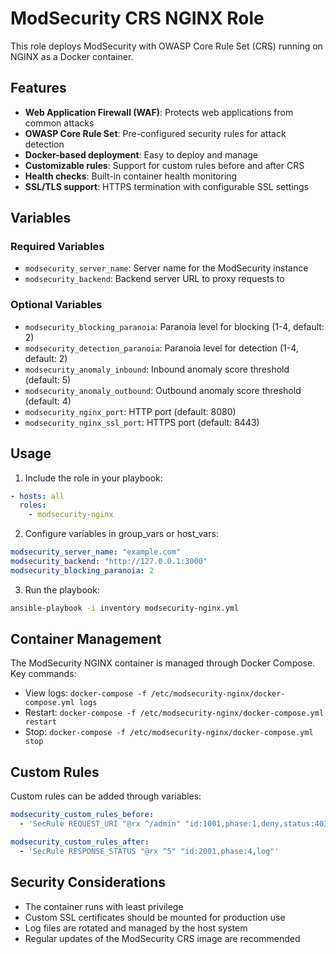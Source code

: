 # ModSecurity CRS NGINX Role

This role deploys ModSecurity with OWASP Core Rule Set (CRS) running on NGINX as a Docker container.

## Features

- **Web Application Firewall (WAF)**: Protects web applications from common attacks
- **OWASP Core Rule Set**: Pre-configured security rules for attack detection
- **Docker-based deployment**: Easy to deploy and manage
- **Customizable rules**: Support for custom rules before and after CRS
- **Health checks**: Built-in container health monitoring
- **SSL/TLS support**: HTTPS termination with configurable SSL settings

## Variables

### Required Variables
- `modsecurity_server_name`: Server name for the ModSecurity instance
- `modsecurity_backend`: Backend server URL to proxy requests to

### Optional Variables
- `modsecurity_blocking_paranoia`: Paranoia level for blocking (1-4, default: 2)
- `modsecurity_detection_paranoia`: Paranoia level for detection (1-4, default: 2)
- `modsecurity_anomaly_inbound`: Inbound anomaly score threshold (default: 5)
- `modsecurity_anomaly_outbound`: Outbound anomaly score threshold (default: 4)
- `modsecurity_nginx_port`: HTTP port (default: 8080)
- `modsecurity_nginx_ssl_port`: HTTPS port (default: 8443)

## Usage

1. Include the role in your playbook:
```yaml
- hosts: all
  roles:
    - modsecurity-nginx
```

2. Configure variables in group_vars or host_vars:
```yaml
modsecurity_server_name: "example.com"
modsecurity_backend: "http://127.0.0.1:3000"
modsecurity_blocking_paranoia: 2
```

3. Run the playbook:
```bash
ansible-playbook -i inventory modsecurity-nginx.yml
```

## Container Management

The ModSecurity NGINX container is managed through Docker Compose. Key commands:

- View logs: `docker-compose -f /etc/modsecurity-nginx/docker-compose.yml logs`
- Restart: `docker-compose -f /etc/modsecurity-nginx/docker-compose.yml restart`
- Stop: `docker-compose -f /etc/modsecurity-nginx/docker-compose.yml stop`

## Custom Rules

Custom rules can be added through variables:

```yaml
modsecurity_custom_rules_before:
  - 'SecRule REQUEST_URI "@rx ^/admin" "id:1001,phase:1,deny,status:403"'

modsecurity_custom_rules_after:
  - 'SecRule RESPONSE_STATUS "@rx ^5" "id:2001,phase:4,log"'
```

## Security Considerations

- The container runs with least privilege
- Custom SSL certificates should be mounted for production use
- Log files are rotated and managed by the host system
- Regular updates of the ModSecurity CRS image are recommended
